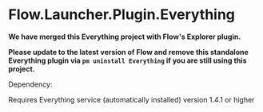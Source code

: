 Flow.Launcher.Plugin.Everything
=====================

**We have merged this Everything project with Flow's Explorer plugin.**

**Please update to the latest version of Flow and remove this standalone Everything plugin via `pm uninstall Everything` if you are still using this project.**

Dependency:

Requires Everything service (automatically installed) version 1.4.1 or higher
